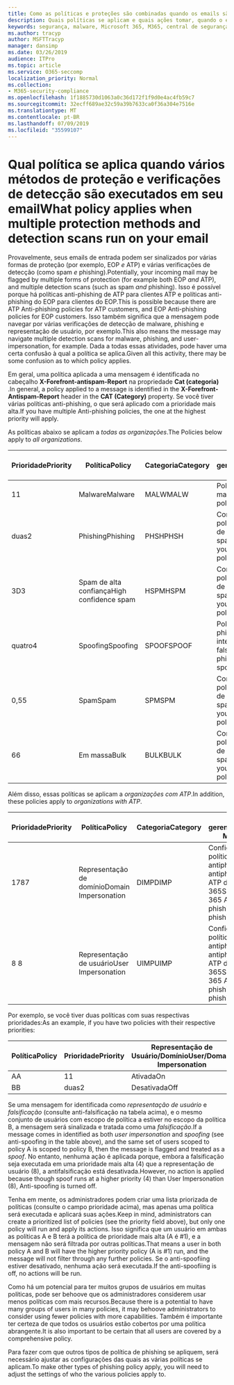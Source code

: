 ```yaml
---
title: Como as políticas e proteções são combinadas quando os emails são sinalizados em vermelho
description: Quais políticas se aplicam e quais ações tomar, quando o email está marcado como malware, spam, spam de alta confiança, phishing e massa por EOP e/ou ATP.
keywords: segurança, malware, Microsoft 365, M365, central de segurança, ATP, Microsoft defender ATP, Office 365 ATP, Azure ATP
ms.author: tracyp
author: MSFTTracyp
manager: dansimp
ms.date: 03/26/2019
audience: ITPro
ms.topic: article
ms.service: O365-seccomp
localization_priority: Normal
ms.collection:
- M365-security-compliance
ms.openlocfilehash: 1f1885730d1063a0c36d172f1f9d0e4ac4fb59c7
ms.sourcegitcommit: 32ecff689ae32c59a39b7633ca0f36a304e7516e
ms.translationtype: MT
ms.contentlocale: pt-BR
ms.lasthandoff: 07/09/2019
ms.locfileid: "35599107"
---
```

# <a name="what-policy-applies-when-multiple-protection-methods-and-detection-scans-run-on-your-email"></a><span data-ttu-id="859e7-104">Qual política se aplica quando vários métodos de proteção e verificações de detecção são executados em seu email</span><span class="sxs-lookup"><span data-stu-id="859e7-104">What policy applies when multiple protection methods and detection scans run on your email</span></span>

<span data-ttu-id="859e7-105">Provavelmente, seus emails de entrada podem ser sinalizados por várias formas de proteção (por exemplo, EOP *e* ATP) e várias verificações de detecção (como spam *e* phishing).</span><span class="sxs-lookup"><span data-stu-id="859e7-105">Potentially, your incoming mail may be flagged by multiple forms of protection (for example both EOP *and* ATP), and multiple detection scans (such as spam *and* phishing).</span></span> <span data-ttu-id="859e7-106">Isso é possível porque há políticas anti-phishing de ATP para clientes ATP e políticas anti-phishing do EOP para clientes do EOP.</span><span class="sxs-lookup"><span data-stu-id="859e7-106">This is possible because there are ATP Anti-phishing policies for ATP customers, and EOP Anti-phishing policies for EOP customers.</span></span> <span data-ttu-id="859e7-107">Isso também significa que a mensagem pode navegar por várias verificações de detecção de malware, phishing e representação de usuário, por exemplo.</span><span class="sxs-lookup"><span data-stu-id="859e7-107">This also means the message may navigate multiple detection scans for malware, phishing, and user-impersonation, for example.</span></span> <span data-ttu-id="859e7-108">Dada a todas essas atividades, pode haver uma certa confusão à qual a política se aplica.</span><span class="sxs-lookup"><span data-stu-id="859e7-108">Given all this activity, there may be some confusion as to which policy applies.</span></span>

<span data-ttu-id="859e7-109">Em geral, uma política aplicada a uma mensagem é identificada no cabeçalho **X-Forefront-antispam-Report** na propriedade **Cat (categoria)** .</span><span class="sxs-lookup"><span data-stu-id="859e7-109">In general, a policy applied to a message is identified in the **X-Forefront-Antispam-Report** header in the **CAT (Category)** property.</span></span> <span data-ttu-id="859e7-110">Se você tiver várias políticas anti-phishing, o que será aplicado com a prioridade mais alta.</span><span class="sxs-lookup"><span data-stu-id="859e7-110">If you have multiple Anti-phishing policies, the one at the highest priority will apply.</span></span>

<span data-ttu-id="859e7-111">As políticas abaixo se aplicam a _todas as organizações_.</span><span class="sxs-lookup"><span data-stu-id="859e7-111">The Policies below apply to _all organizations_.</span></span>

|<span data-ttu-id="859e7-112">Prioridade</span><span class="sxs-lookup"><span data-stu-id="859e7-112">Priority</span></span> |<span data-ttu-id="859e7-113">Política</span><span class="sxs-lookup"><span data-stu-id="859e7-113">Policy</span></span>  |<span data-ttu-id="859e7-114">Categoria</span><span class="sxs-lookup"><span data-stu-id="859e7-114">Category</span></span>  |<span data-ttu-id="859e7-115">Onde gerenciado</span><span class="sxs-lookup"><span data-stu-id="859e7-115">Where Managed</span></span> |
|---------|---------|---------|---------|
|<span data-ttu-id="859e7-116">1</span><span class="sxs-lookup"><span data-stu-id="859e7-116">1</span></span>     | <span data-ttu-id="859e7-117">Malware</span><span class="sxs-lookup"><span data-stu-id="859e7-117">Malware</span></span>      | <span data-ttu-id="859e7-118">MALW</span><span class="sxs-lookup"><span data-stu-id="859e7-118">MALW</span></span>      | <span data-ttu-id="859e7-119">Política de malware</span><span class="sxs-lookup"><span data-stu-id="859e7-119">Malware policy</span></span>   |
|<span data-ttu-id="859e7-120">duas</span><span class="sxs-lookup"><span data-stu-id="859e7-120">2</span></span>     | <span data-ttu-id="859e7-121">Phishing</span><span class="sxs-lookup"><span data-stu-id="859e7-121">Phishing</span></span>     | <span data-ttu-id="859e7-122">PHSH</span><span class="sxs-lookup"><span data-stu-id="859e7-122">PHSH</span></span>     | <span data-ttu-id="859e7-123">Configurar suas políticas de filtro de spam</span><span class="sxs-lookup"><span data-stu-id="859e7-123">Configure your spam filter policies</span></span>     |
|<span data-ttu-id="859e7-124">3D</span><span class="sxs-lookup"><span data-stu-id="859e7-124">3</span></span>     | <span data-ttu-id="859e7-125">Spam de alta confiança</span><span class="sxs-lookup"><span data-stu-id="859e7-125">High confidence spam</span></span>      | <span data-ttu-id="859e7-126">HSPM</span><span class="sxs-lookup"><span data-stu-id="859e7-126">HSPM</span></span>        | <span data-ttu-id="859e7-127">Configurar suas políticas de filtro de spam</span><span class="sxs-lookup"><span data-stu-id="859e7-127">Configure your spam filter policies</span></span>        |
|<span data-ttu-id="859e7-128">quatro</span><span class="sxs-lookup"><span data-stu-id="859e7-128">4</span></span>     | <span data-ttu-id="859e7-129">Spoofing</span><span class="sxs-lookup"><span data-stu-id="859e7-129">Spoofing</span></span>        | <span data-ttu-id="859e7-130">SPOOF</span><span class="sxs-lookup"><span data-stu-id="859e7-130">SPOOF</span></span>        | <span data-ttu-id="859e7-131">Política anti-phishing, inteligência de falsificação</span><span class="sxs-lookup"><span data-stu-id="859e7-131">Anti-phishing policy, spoof intelligence</span></span>        |
|<span data-ttu-id="859e7-132">0,5</span><span class="sxs-lookup"><span data-stu-id="859e7-132">5</span></span>     | <span data-ttu-id="859e7-133">Spam</span><span class="sxs-lookup"><span data-stu-id="859e7-133">Spam</span></span>         | <span data-ttu-id="859e7-134">SPM</span><span class="sxs-lookup"><span data-stu-id="859e7-134">SPM</span></span>         | <span data-ttu-id="859e7-135">Configurar suas políticas de filtro de spam</span><span class="sxs-lookup"><span data-stu-id="859e7-135">Configure your spam filter policies</span></span>         |
|<span data-ttu-id="859e7-136">6</span><span class="sxs-lookup"><span data-stu-id="859e7-136">6</span></span>     | <span data-ttu-id="859e7-137">Em massa</span><span class="sxs-lookup"><span data-stu-id="859e7-137">Bulk</span></span>         | <span data-ttu-id="859e7-138">BULK</span><span class="sxs-lookup"><span data-stu-id="859e7-138">BULK</span></span>        | <span data-ttu-id="859e7-139">Configurar suas políticas de filtro de spam</span><span class="sxs-lookup"><span data-stu-id="859e7-139">Configure your spam filter policies</span></span>         |

<span data-ttu-id="859e7-140">Além disso, essas políticas se aplicam a _organizações com ATP_.</span><span class="sxs-lookup"><span data-stu-id="859e7-140">In addition, these policies apply to _organizations with ATP_.</span></span>

|<span data-ttu-id="859e7-141">Prioridade</span><span class="sxs-lookup"><span data-stu-id="859e7-141">Priority</span></span> |<span data-ttu-id="859e7-142">Política</span><span class="sxs-lookup"><span data-stu-id="859e7-142">Policy</span></span>  |<span data-ttu-id="859e7-143">Categoria</span><span class="sxs-lookup"><span data-stu-id="859e7-143">Category</span></span>  |<span data-ttu-id="859e7-144">Onde gerenciado</span><span class="sxs-lookup"><span data-stu-id="859e7-144">Where Managed</span></span> |
|---------|---------|---------|---------|
|<span data-ttu-id="859e7-145">178</span><span class="sxs-lookup"><span data-stu-id="859e7-145">7</span></span>     | <span data-ttu-id="859e7-146">Representação de domínio</span><span class="sxs-lookup"><span data-stu-id="859e7-146">Domain Impersonation</span></span>         | <span data-ttu-id="859e7-147">DIMP</span><span class="sxs-lookup"><span data-stu-id="859e7-147">DIMP</span></span>         | <span data-ttu-id="859e7-148"> Configurar políticas antiphishing e antiphishing da ATP do Office 365</span><span class="sxs-lookup"><span data-stu-id="859e7-148">Set up Office 365 ATP anti-phishing and anti-phishing policies</span></span>        |
|<span data-ttu-id="859e7-149">8 </span><span class="sxs-lookup"><span data-stu-id="859e7-149">8</span></span>     | <span data-ttu-id="859e7-150">Representação de usuário</span><span class="sxs-lookup"><span data-stu-id="859e7-150">User Impersonation</span></span>        | <span data-ttu-id="859e7-151">UIMP</span><span class="sxs-lookup"><span data-stu-id="859e7-151">UIMP</span></span>         | <span data-ttu-id="859e7-152"> Configurar políticas antiphishing e antiphishing da ATP do Office 365</span><span class="sxs-lookup"><span data-stu-id="859e7-152">Set up Office 365 ATP anti-phishing and anti-phishing policies</span></span>         |

<span data-ttu-id="859e7-153">Por exemplo, se você tiver duas políticas com suas respectivas prioridades:</span><span class="sxs-lookup"><span data-stu-id="859e7-153">As an example, if you have two policies with their respective priorities:</span></span>

|<span data-ttu-id="859e7-154">Política</span><span class="sxs-lookup"><span data-stu-id="859e7-154">Policy</span></span>  |<span data-ttu-id="859e7-155">Prioridade</span><span class="sxs-lookup"><span data-stu-id="859e7-155">Priority</span></span>  |<span data-ttu-id="859e7-156">Representação de Usuário/Domínio</span><span class="sxs-lookup"><span data-stu-id="859e7-156">User/Domain Impersonation</span></span>  |<span data-ttu-id="859e7-157">Antifalsificação</span><span class="sxs-lookup"><span data-stu-id="859e7-157">Anti-spoofing</span></span>  |
|---------|---------|---------|---------|
|<span data-ttu-id="859e7-158">A</span><span class="sxs-lookup"><span data-stu-id="859e7-158">A</span></span>     | <span data-ttu-id="859e7-159">1</span><span class="sxs-lookup"><span data-stu-id="859e7-159">1</span></span>        | <span data-ttu-id="859e7-160">Ativada</span><span class="sxs-lookup"><span data-stu-id="859e7-160">On</span></span>        |<span data-ttu-id="859e7-161">Desativada</span><span class="sxs-lookup"><span data-stu-id="859e7-161">Off</span></span>         |
|<span data-ttu-id="859e7-162">B</span><span class="sxs-lookup"><span data-stu-id="859e7-162">B</span></span>     | <span data-ttu-id="859e7-163">duas</span><span class="sxs-lookup"><span data-stu-id="859e7-163">2</span></span>        | <span data-ttu-id="859e7-164">Desativada</span><span class="sxs-lookup"><span data-stu-id="859e7-164">Off</span></span>        | <span data-ttu-id="859e7-165">Ativada</span><span class="sxs-lookup"><span data-stu-id="859e7-165">On</span></span>        |

<span data-ttu-id="859e7-166">Se uma mensagem for identificada como _representação de usuário_ e _falsificação_ (consulte anti-falsificação na tabela acima), e o mesmo conjunto de usuários com escopo de política a estiver no escopo da política B, a mensagem será sinalizada e tratada como uma _falsificação_.</span><span class="sxs-lookup"><span data-stu-id="859e7-166">If a message comes in identified as both _user impersonation_ and _spoofing_ (see anti-spoofing in the table above), and the same set of users scoped to policy A is scoped to policy B, then the message is flagged and treated as a _spoof_.</span></span> <span data-ttu-id="859e7-167">No entanto, nenhuma ação é aplicada porque, embora a falsificação seja executada em uma prioridade mais alta (4) que a representação de usuário (8), a antifalsificação está desativada.</span><span class="sxs-lookup"><span data-stu-id="859e7-167">However, no action is applied because though spoof runs at a higher priority (4) than User Impersonation (8), Anti-spoofing is turned off.</span></span>

<span data-ttu-id="859e7-168">Tenha em mente, os administradores podem criar uma lista priorizada de políticas (consulte o campo prioridade acima), mas apenas uma política será executada e aplicará suas ações.</span><span class="sxs-lookup"><span data-stu-id="859e7-168">Keep in mind, administrators can create a prioritized list of policies (see the priority field above), but only one policy will run and apply its actions.</span></span> <span data-ttu-id="859e7-169">Isso significa que um usuário em ambas as políticas A e B terá a política de prioridade mais alta (A é #1), e a mensagem não será filtrada por outras políticas.</span><span class="sxs-lookup"><span data-stu-id="859e7-169">That means a user in both policy A and B will have the higher priority policy (A is #1) run, and the message will not filter through any further policies.</span></span> <span data-ttu-id="859e7-170">Se o anti-spoofiing estiver desativado, nenhuma ação será executada.</span><span class="sxs-lookup"><span data-stu-id="859e7-170">If the anti-spoofiing is off, no actions will be run.</span></span>

<span data-ttu-id="859e7-171">Como há um potencial para ter muitos grupos de usuários em muitas políticas, pode ser behoove que os administradores considerem usar menos políticas com mais recursos.</span><span class="sxs-lookup"><span data-stu-id="859e7-171">Because there is a potential to have many groups of users in many policies, it may behoove administrators to consider using fewer policies with more capabilities.</span></span> <span data-ttu-id="859e7-172">Também é importante ter certeza de que todos os usuários estão cobertos por uma política abrangente.</span><span class="sxs-lookup"><span data-stu-id="859e7-172">It is also important to be certain that all users are covered by a comprehensive policy.</span></span>

<span data-ttu-id="859e7-173">Para fazer com que outros tipos de política de phishing se apliquem, será necessário ajustar as configurações das quais as várias políticas se aplicam.</span><span class="sxs-lookup"><span data-stu-id="859e7-173">To make other types of phishing policy apply, you will need to adjust the settings of who the various policies apply to.</span></span>



